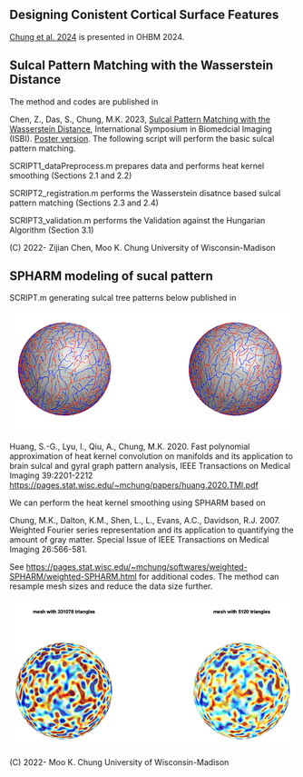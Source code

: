 ## Designing Conistent Cortical Surface Features

[Chung et al. 2024](https://github.com/laplcebeltrami/sulcaltree/blob/main/chung.2024.OHBM.pdf) is presented in OHBM 2024.

## Sulcal Pattern Matching with the Wasserstein Distance

The method and codes are published in 

Chen, Z., Das, S., Chung, M.K. 2023, [Sulcal Pattern Matching with the Wasserstein Distance](https://github.com/laplcebeltrami/sulcaltree/blob/main/chen.2023.ISBI.pdf), 
International Symposium in Biomedcial Imaging (ISBI). [Poster version](https://github.com/laplcebeltrami/sulcaltree/blob/main/ISBI2023poster.pdf). The following script will perform the basic sulcal pattern matching.


SCRIPT1_dataPreprocess.m prepares data and performs heat kernel smoothing (Sections 2.1 and 2.2)

SCRIPT2_registration.m performs the Wasserstein disatnce based sulcal pattern matching (Sections 2.3 and 2.4) 

SCRIPT3_validation.m performs the Validation against the Hungarian Algorithm (Section 3.1)





(C) 2022- Zijian Chen, Moo K. Chung
University of Wisconsin-Madison








## 
## SPHARM modeling of sucal pattern

SCRIPT.m generating sulcal tree patterns below published in 

![alt text](https://github.com/laplcebeltrami/sulcaltree/blob/main/resampled.png?raw=true)

Huang, S.-G., Lyu, I., Qiu, A., Chung, M.K. 2020. Fast polynomial approximation of heat kernel convolution on manifolds and its application to brain sulcal and gyral graph pattern analysis, IEEE Transactions on 
Medical Imaging 39:2201-2212  https://pages.stat.wisc.edu/~mchung/papers/huang.2020.TMI.pdf

We can perform the heat kernel smoothing using SPHARM based on  

Chung, M.K., Dalton, K.M., Shen, L., L., Evans, A.C., Davidson, R.J. 2007. Weighted Fourier series representation and its application to quantifying the amount of gray matter. Special Issue of  IEEE Transactions on Medical Imaging 26:566-581. 

See https://pages.stat.wisc.edu/~mchung/softwares/weighted-SPHARM/weighted-SPHARM.html for additional codes. The method can resample mesh sizes and reduce the data size further.

![alt text](https://github.com/laplcebeltrami/sulcaltree/blob/main/sulcalpattern.png?raw=true)





(C) 2022- Moo K. Chung
University of Wisconsin-Madison
